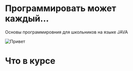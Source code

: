 # Программировать может каждый...

Основы программировния для школьников на языке JAVA 
   
![Привет](https://syrkop.github.io/slides/java/Java-Duke.png)

# Что в курсе
